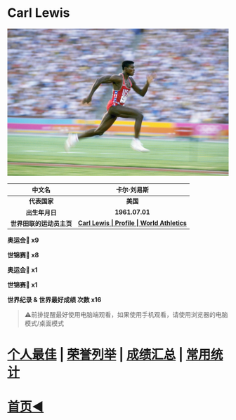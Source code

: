 # Carl Lewis

![](./Picture.png)

|          中文名          |                         卡尔·刘易斯                          |
| :----------------------: | :----------------------------------------------------------: |
|       **代表国家**       |                           **美国**                           |
|      **出生年月日**      |                        **1961.07.01**                        |
| **世界田联的运动员主页** | **[Carl Lewis \| Profile \| World Athletics](https://worldathletics.org/athletes/united-states/carl-lewis-14244008)** |

**奥运会🥇 x9**

**世锦赛🥇 x8**

**奥运会🥈 x1**

**世锦赛🥈 x1**

**世界纪录 & 世界最好成绩 次数 x16**

> ⚠前排提醒最好使用电脑端观看，如果使用手机观看，请使用浏览器的电脑模式/桌面模式

# [个人最佳](./Personal-Best.md) | [荣誉列举](./Honors.md) | [成绩汇总](./Results.md) | [常用统计](./Stats.md)

# [首页◀](../../../../README.md)
